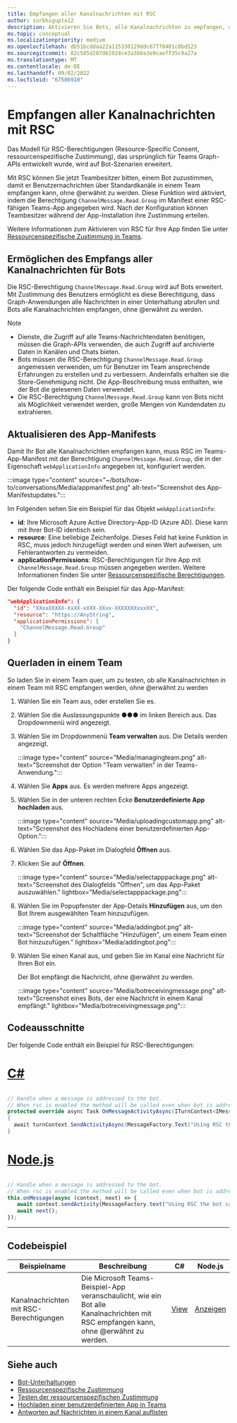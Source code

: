 ```yaml
---
title: Empfangen aller Kanalnachrichten mit RSC
author: surbhigupta12
description: Aktivieren Sie Bots, alle Kanalnachrichten zu empfangen, ohne mit RSC-Berechtigungen @mentioned zu werden. Lesen Sie im WebApplicationInfo- oder Autorisierungsabschnitt im Manifest.
ms.topic: conceptual
ms.localizationpriority: medium
ms.openlocfilehash: db51bcddaa22a115330129ddc677f0401c8bd523
ms.sourcegitcommit: 82c585d287d61924ce3a3bba3e9caeff35c9a27a
ms.translationtype: MT
ms.contentlocale: de-DE
ms.lasthandoff: 09/02/2022
ms.locfileid: "67586910"
---
```

# <a name="receive-all-channel-messages-with-rsc"></a>Empfangen aller Kanalnachrichten mit RSC

Das Modell für RSC-Berechtigungen (Resource-Specific Consent, ressourcenspezifische Zustimmung), das ursprünglich für Teams Graph-APIs entwickelt wurde, wird auf Bot-Szenarien erweitert.

Mit RSC können Sie jetzt Teambesitzer bitten, einem Bot zuzustimmen, damit er Benutzernachrichten über Standardkanäle in einem Team empfangen kann, ohne @erwähnt zu werden. Diese Funktion wird aktiviert, indem die Berechtigung `ChannelMessage.Read.Group` im Manifest einer RSC-fähigen Teams-App angegeben wird. Nach der Konfiguration können Teambesitzer während der App-Installation ihre Zustimmung erteilen.

Weitere Informationen zum Aktivieren von RSC für Ihre App finden Sie unter [Ressourcenspezifische Zustimmung in Teams](/microsoftteams/platform/graph-api/rsc/resource-specific-consent#update-your-teams-app-manifest).

## <a name="enable-bots-to-receive-all-channel-messages"></a>Ermöglichen des Empfangs aller Kanalnachrichten für Bots

Die RSC-Berechtigung `ChannelMessage.Read.Group` wird auf Bots erweitert. Mit Zustimmung des Benutzers ermöglicht es diese Berechtigung, dass Graph-Anwendungen alle Nachrichten in einer Unterhaltung abrufen und Bots alle Kanalnachrichten empfangen, ohne @erwähnt zu werden.

> [!NOTE]
>
> * Dienste, die Zugriff auf alle Teams-Nachrichtendaten benötigen, müssen die Graph-APIs verwenden, die auch Zugriff auf archivierte Daten in Kanälen und Chats bieten.
> * Bots müssen die RSC-Berechtigung `ChannelMessage.Read.Group` angemessen verwenden, um für Benutzer im Team ansprechende Erfahrungen zu erstellen und zu verbessern. Andernfalls erhalten sie die Store-Genehmigung nicht. Die App-Beschreibung muss enthalten, wie der Bot die gelesenen Daten verwendet.
> * Die RSC-Berechtigung `ChannelMessage.Read.Group` kann von Bots nicht als Möglichkeit verwendet werden, große Mengen von Kundendaten zu extrahieren.

## <a name="update-app-manifest"></a>Aktualisieren des App-Manifests

Damit Ihr Bot alle Kanalnachrichten empfangen kann, muss RSC im Teams-App-Manifest mit der Berechtigung `ChannelMessage.Read.Group`, die in der Eigenschaft `webApplicationInfo` angegeben ist, konfiguriert werden.

:::image type="content" source="~/bots/how-to/conversations/Media/appmanifest.png" alt-text="Screenshot des App-Manifestupdates.":::

Im Folgenden sehen Sie ein Beispiel für das Objekt `webApplicationInfo`:

* **id**: Ihre Microsoft Azure Active Directory-App-ID (Azure AD). Diese kann mit Ihrer Bot-ID identisch sein.
* **resource**: Eine beliebige Zeichenfolge. Dieses Feld hat keine Funktion in RSC, muss jedoch hinzugefügt werden und einen Wert aufweisen, um Fehlerantworten zu vermeiden.
* **applicationPermissions**: RSC-Berechtigungen für Ihre App mit `ChannelMessage.Read.Group` müssen angegeben werden. Weitere Informationen finden Sie unter [Ressourcenspezifische Berechtigungen](/microsoftteams/platform/graph-api/rsc/resource-specific-consent#resource-specific-permissions).

Der folgende Code enthält ein Beispiel für das App-Manifest:

```json
"webApplicationInfo": {
  "id": "XXxxXXXXX-XxXX-xXXX-XXxx-XXXXXXXxxxXX",
  "resource": "https://AnyString",
  "applicationPermissions": [
    "ChannelMessage.Read.Group"
  ]
}
```

## <a name="sideload-in-a-team"></a>Querladen in einem Team

So laden Sie in einem Team quer, um zu testen, ob alle Kanalnachrichten in einem Team mit RSC empfangen werden, ohne @erwähnt zu werden

1. Wählen Sie ein Team aus, oder erstellen Sie es.
1. Wählen Sie die Auslassungspunkte &#x25CF;&#x25CF;&#x25CF; im linken Bereich aus. Das Dropdownmenü wird angezeigt.
1. Wählen Sie im Dropdownmenü **Team verwalten** aus. Die Details werden angezeigt.

   :::image type="content" source="Media/managingteam.png" alt-text="Screenshot der Option &quot;Team verwalten&quot; in der Teams-Anwendung.":::

1. Wählen Sie **Apps** aus. Es werden mehrere Apps angezeigt.

1. Wählen Sie in der unteren rechten Ecke **Benutzerdefinierte App hochladen** aus.

      :::image type="content" source="Media/uploadingcustomapp.png" alt-text="Screenshot des Hochladens einer benutzerdefinierten App-Option.":::
  
1. Wählen Sie das App-Paket im Dialogfeld **Öffnen** aus.

1. Klicken Sie auf **Öffnen**.

      :::image type="content" source="Media/selectapppackage.png" alt-text="Screenshot des Dialogfelds &quot;Öffnen&quot;, um das App-Paket auszuwählen." lightbox="Media/selectapppackage.png":::

1. Wählen Sie im Popupfenster der App-Details **Hinzufügen** aus, um den Bot Ihrem ausgewählten Team hinzuzufügen.

      :::image type="content" source="Media/addingbot.png" alt-text="Screenshot der Schaltfläche &quot;Hinzufügen&quot;, um einem Team einen Bot hinzuzufügen." lightbox="Media/addingbot.png":::

1. Wählen Sie einen Kanal aus, und geben Sie im Kanal eine Nachricht für Ihren Bot ein.

    Der Bot empfängt die Nachricht, ohne @erwähnt zu werden.

      :::image type="content" source="Media/botreceivingmessage.png" alt-text="Screenshot eines Bots, der eine Nachricht in einem Kanal empfängt." lightbox="Media/botreceivingmessage.png":::

## <a name="code-snippets"></a>Codeausschnitte

Der folgende Code enthält ein Beispiel für RSC-Berechtigungen:

# <a name="c"></a>[C#](#tab/dotnet)

```csharp

// Handle when a message is addressed to the bot. 
// When rsc is enabled the method will be called even when bot is addressed without being @mentioned
protected override async Task OnMessageActivityAsync(ITurnContext<IMessageActivity> turnContext, CancellationToken cancellationToken)
{
  await turnContext.SendActivityAsync(MessageFactory.Text("Using RSC the bot can receive messages across channels in team without being @mentioned."));
}
```

# <a name="nodejs"></a>[Node.js](#tab/nodejs)

```javascript

// Handle when a message is addressed to the bot. 
// When rsc is enabled the method will be called even when bot is addressed without being @mentioned
this.onMessage(async (context, next) => {
   await context.sendActivity(MessageFactory.text("Using RSC the bot can receive messages across channles in team without being @mentioned."))
   await next();
});
```

---

## <a name="code-sample"></a>Codebeispiel

| Beispielname | Beschreibung | C# |Node.js|
|-------------|-------------|------|----|
|Kanalnachrichten mit RSC-Berechtigungen| Die Microsoft Teams-Beispiel-App veranschaulicht, wie ein Bot alle Kanalnachrichten mit RSC empfangen kann, ohne @erwähnt zu werden.| [View](https://github.com/OfficeDev/Microsoft-Teams-Samples/tree/main/samples/bot-receive-channel-messages-withRSC/csharp) | [Anzeigen](https://github.com/OfficeDev/Microsoft-Teams-Samples/tree/main/samples/bot-receive-channel-messages-withRSC/nodejs) |

## <a name="see-also"></a>Siehe auch

* [Bot-Unterhaltungen](/microsoftteams/platform/bots/how-to/conversations/conversation-basics)
* [Ressourcenspezifische Zustimmung](/microsoftteams/resource-specific-consent)
* [Testen der ressourcenspezifischen Zustimmung](/microsoftteams/platform/graph-api/rsc/test-resource-specific-consent)
* [Hochladen einer benutzerdefinierten App in Teams](~/concepts/deploy-and-publish/apps-upload.md)
* [Antworten auf Nachrichten in einem Kanal auflisten](/graph/api/chatmessage-list-replies?view=graph-rest-1.0&tabs=http&preserve-view=true)
